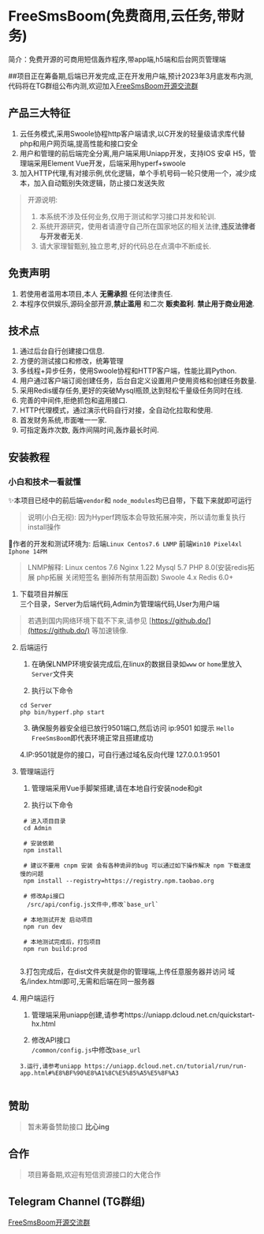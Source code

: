 # FreeSmsBoom(免费商用,云任务,带财务)
简介：免费开源的可商用短信轰炸程序,带app端,h5端和后台网页管理端

##项目正在筹备期,后端已开发完成,正在开发用户端,预计2023年3月底发布内测,代码将在TG群组公布内测,欢迎加入[FreeSmsBoom开源交流群](https://t.me/+NLpnV38lKy4wNTBl)


## 产品三大特征

1. 云任务模式,采用Swoole协程http客户端请求,以C开发的轻量级请求库代替php和用户网页端,提高性能和接口安全
2. 用户和管理的前后端完全分离,用户端采用Uniapp开发，支持IOS 安卓 H5，管理端采用Element Vue开发，后端采用hyperf+swoole
3. 加入HTTP代理,有对接示例,优化逻辑，单个手机号码一轮只使用一个，减少成本，加入自动甄别失效逻辑，防止接口发送失败


> 开源说明:
> 1. 本系统不涉及任何业务,仅用于测试和学习接口并发和轮训.
> 2. 系统开源研究，使用者请遵守自己所在国家地区的相关法律,**违反法律者与开发者无关**.
> 3. 请大家理智甄别,独立思考,好的代码总在点滴中不断成长.

## 免责声明

1. 若使用者滥用本项目,本人 **无需承担** 任何法律责任.  
2. 本程序仅供娱乐,源码全部开源,**禁止滥用** 和二次 **贩卖盈利**.  **禁止用于商业用途**.

## 技术点

1. 通过后台自行创建接口信息.  
2. 方便的测试接口和修改，统筹管理 
3. 多线程+异步任务，使用Swoole协程和HTTP客户端，性能比肩Python.  
4. 用户通过客户端订阅创建任务，后台自定义设置用户使用资格和创建任务数量.  
5. 采用Redis缓存任务,更好的突破Mysql瓶颈,达到轻松千量级任务同时在线.  
6. 完善的中间件,拒绝抓包和盗用接口.  
7. HTTP代理模式，通过演示代码自行对接，全自动化拉取和使用.
8. 首发财务系统,市面唯一一家.
9. 可指定轰炸次数, 轰炸间隔时间,轰炸最长时间.

## 安装教程

### 小白和技术一看就懂

✨本项目已经中的前后端`vendor`和 `node_modules`均已自带，下载下来就即可运行
> 说明(小白无视):
> 因为Hyperf跨版本会导致拓展冲突，所以请勿重复执行install操作

🔨作者的开发和测试环境为: 后端`Linux Centos7.6 LNMP` 前端`Win10 Pixel4xl Iphone 14PM`
> LNMP解释:
> Linux centos 7.6
> Nginx 1.22
> Mysql 5.7
> PHP 8.0(安装redis拓展 php拓展 关闭短签名 删掉所有禁用函数)
> Swoole 4.x
> Redis 6.0+

1. 下载项目并解压  
   三个目录，Server为后端代码,Admin为管理端代码,User为用户端
  > 若遇到国内网络环境下载不下来,请参见 [https://github.do/](https://github.do/) 等加速镜像.
  
2. 后端运行  

   1. 在确保LNMP环境安装完成后,在linux的数据目录如`www` or `home`里放入`Server`文件夹
   
   2. 执行以下命令
   ```shell
   cd Server
   php bin/hyperf.php start
   ```
   3. 确保服务器安全组已放行9501端口,然后访问 ip:9501 如提示 `Hello FreeSmsBoom`即代表环境正常且搭建成功 
   
   4.IP:9501就是你的接口，可自行通过域名反向代理 127.0.0.1:9501
   
3. 管理端运行  

   1. 管理端采用Vue手脚架搭建,请在本地自行安装node和git
   
   2. 执行以下命令
   ```shell
    # 进入项目目录
    cd Admin

    # 安装依赖
    npm install
    
    # 建议不要用 cnpm 安装 会有各种诡异的bug 可以通过如下操作解决 npm 下载速度慢的问题
    npm install --registry=https://registry.npm.taobao.org

    # 修改Api接口
     /src/api/config.js文件中,修改`base_url`
    
    # 本地测试开发 启动项目
    npm run dev
    
    # 本地测试完成后，打包项目
    npm run build:prod
    
   ```
   3.打包完成后，在dist文件夹就是你的管理端,上传任意服务器并访问 域名/index.html即可,无需和后端在同一服务器
4. 用户端运行  

   1. 管理端采用uniapp创建,请参考https://uniapp.dcloud.net.cn/quickstart-hx.html
   
   2. 修改API接口  
    `/common/config.js`中修改`base_url`
   ```
   3.运行,请参考uniapp https://uniapp.dcloud.net.cn/tutorial/run/run-app.html#%E8%BF%90%E8%A1%8C%E5%85%A5%E5%8F%A3


## 赞助

> 暂未筹备赞助接口 **比心ing**

## 合作

> 项目筹备期,欢迎有短信资源接口的大佬合作

## Telegram Channel (TG群组)
[FreeSmsBoom开源交流群](https://t.me/+NLpnV38lKy4wNTBl)
